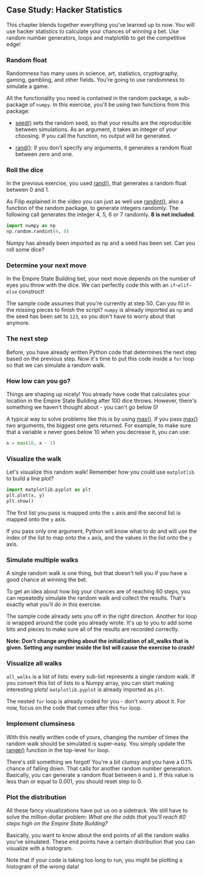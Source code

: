 ## Case Study: Hacker Statistics
This chapter blends together everything you've learned up to now. You will use hacker statistics to calculate your chances of winning a bet. Use random number generators, loops and matplotlib to get the competitive edge!

### Random float
Randomness has many uses in science, art, statistics, cryptography, gaming, gambling, and other fields. You're going to use randomness to simulate a game.

All the functionality you need is contained in the random package, a sub-package of `numpy`. In this exercise, you'll be using two functions from this package:

* [seed()](http://docs.scipy.org/doc/numpy-1.10.1/reference/generated/numpy.random.seed.html) sets the random seed, so that your results are the reproducible between simulations. As an argument, it takes an integer of your choosing. If you call the function, no output will be generated.

* [rand()](http://docs.scipy.org/doc/numpy-1.10.1/reference/generated/numpy.random.seed.html): if you don't specify any arguments, it generates a random float between zero and one.

### Roll the dice
In the previous exercise, you used [rand()](http://docs.scipy.org/doc/numpy-1.10.1/reference/generated/numpy.random.rand.html), that generates a random float between 0 and 1.

As Filip explained in the video you can just as well use [randint()](http://docs.scipy.org/doc/numpy-1.10.1/reference/generated/numpy.random.randint.html), also a function of the random package, to generate integers randomly. The following call generates the integer 4, 5, 6 or 7 randomly. **8 is not included**.

```python
import numpy as np
np.random.randint(4, 8)
```

Numpy has already been imported as np and a seed has been set. Can you roll some dice?

### Determine your next move
In the Empire State Building bet, your next move depends on the number of eyes you throw with the dice. We can perfectly code this with an `if`-`elif`-`else` construct!

The sample code assumes that you're currently at step 50. Can you fill in the missing pieces to finish the script? `numpy` is already imported as `np` and the seed has been set to `123`, so you don't have to worry about that anymore.

### The next step
Before, you have already written Python code that determines the next step based on the previous step. Now it's time to put this code inside a `for` loop so that we can simulate a random walk.

### How low can you go?
Things are shaping up nicely! You already have code that calculates your location in the Empire State Building after 100 dice throws. However, there's something we haven't thought about - you can't go below 0!

A typical way to solve problems like this is by using [max()](https://docs.python.org/3/library/functions.html#max). If you pass [max()](https://docs.python.org/3/library/functions.html#max) two arguments, the biggest one gets returned. For example, to make sure that a variable x never goes below 10 when you decrease it, you can use:

```python
x = max(10, x - 1)
```

### Visualize the walk
Let's visualize this random walk! Remember how you could use `matplotlib` to build a line plot?

```python
import matplotlib.pyplot as plt
plt.plot(x, y)
plt.show()
```

The first list you pass is mapped onto the `x` axis and the second list is mapped onto the `y` axis.

If you pass only one argument, Python will know what to do and will use the index of the list to map onto the `x` axis, and the values in the list onto the `y` axis.

### Simulate multiple walks
A single random walk is one thing, but that doesn't tell you if you have a good chance at winning the bet.

To get an idea about how big your chances are of reaching 60 steps, you can repeatedly simulate the random walk and collect the results. That's exactly what you'll do in this exercise.

The sample code already sets you off in the right direction. Another for loop is wrapped around the code you already wrote. It's up to you to add some bits and pieces to make sure all of the results are recorded correctly.

**Note: Don't change anything about the initialization of all_walks that is given. Setting any number inside the list will cause the exercise to crash!**

### Visualize all walks
`all_walks` is a list of lists: every sub-list represents a single random walk. If you convert this list of lists to a Numpy array, you can start making interesting plots! `matplotlib.pyplot` is already imported as `plt`.

The nested `for` loop is already coded for you - don't worry about it. For now, focus on the code that comes after this `for` loop.

### Implement clumsiness
With this neatly written code of yours, changing the number of times the random walk should be simulated is super-easy. You simply update the [range()](https://docs.python.org/3/library/functions.html#func-range) function in the top-level `for` loop.

There's still something we forgot! You're a bit clumsy and you have a 0.1% chance of falling down. That calls for another random number generation. Basically, you can generate a random float between `0` and `1`. If this value is less than or equal to 0.001, you should reset step to 0.

### Plot the distribution
All these fancy visualizations have put us on a sidetrack. We still have to solve the million-dollar problem: *What are the odds that you'll reach 60 steps high on the Empire State Building?*

Basically, you want to know about the end points of all the random walks you've simulated. These end points have a certain distribution that you can visualize with a histogram.

Note that if your code is taking too long to run, you might be plotting a histogram of the wrong data!